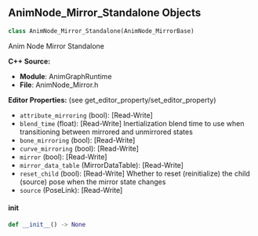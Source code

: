 ## AnimNode_Mirror_Standalone Objects

```python
class AnimNode_Mirror_Standalone(AnimNode_MirrorBase)
```

Anim Node Mirror Standalone

**C++ Source:**

- **Module**: AnimGraphRuntime
- **File**: AnimNode_Mirror.h

**Editor Properties:** (see get_editor_property/set_editor_property)

- ``attribute_mirroring`` (bool):  [Read-Write]
- ``blend_time`` (float):  [Read-Write] Inertialization blend time to use when transitioning between mirrored and unmirrored states
- ``bone_mirroring`` (bool):  [Read-Write]
- ``curve_mirroring`` (bool):  [Read-Write]
- ``mirror`` (bool):  [Read-Write]
- ``mirror_data_table`` (MirrorDataTable):  [Read-Write]
- ``reset_child`` (bool):  [Read-Write] Whether to reset (reinitialize) the child (source) pose when the mirror state changes
- ``source`` (PoseLink):  [Read-Write]

<a id="unreal.AnimNode_Mirror_Standalone.__init__"></a>

#### __init__

```python
def __init__() -> None
```

<a id="unreal.AnimNode_ModifyCurve"></a>